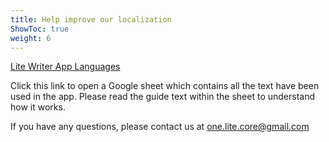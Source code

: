 ```yaml
---
title: Help improve our localization
ShowToc: true
weight: 6
---
```


 [Lite Writer App Languages](https://docs.google.com/spreadsheets/d/1zKR2g9ouGUxMY-k6v2U0_w8dzVAZb2hWTF42-fi2ZP8/edit#gid=2145029998)

Click this link to open a Google sheet which contains all the text have been used in the app. Please read the guide text within the sheet to understand how it works.

If you have any questions, please contact us at one.lite.core@gmail.com